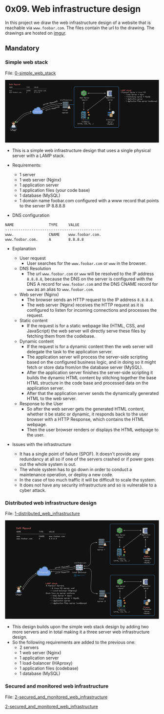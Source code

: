 # 0x09. Web infrastructure design

In this project we draw the web infrastructure design of a website that is
reachable via `www.foobar.com`.
The files contain the url to the drawing. The drawings are hosted on [imgur](https://imgur.com/upload).

## Mandatory

### Simple web stack

File: [0-simple_web_stack](./0-simple_web_stack)

![0-simple_web_stack](./images/0-simple_web_stack.png)

- This is a simple web infrastructure design that uses a single physical server
  with a LAMP stack.

- Requirements:

  - 1 server
  - 1 web server (Nginx)
  - 1 application server
  - 1 application files (your code base)
  - 1 database (MySQL)
  - 1 domain name foobar.com configured with a www record that points to the
    server IP 8.8.8.8

- DNS configuration

```DNS
NAME                TYPE     VALUE
--------------------------------------------
www.                CNAME    www.foobar.com.
www.foobar.com.     A        8.8.8.8
```

- Explanation

  - User request
    - User searches for the `www.foobar.com` or `www` in the browser.
  - DNS Resolution
    - The url `www.foobar.com` or `www` will be resolved to the IP address
      `8.8.8.8`, because the DNS on the server is configured with the DNS A
      record for `www.foobar.com` and the DNS CNAME record for `www` as an
      alias to `www.foobar.com`.
  - Web server (Nginx)
    - The browser sends an HTTP request to the IP address `8.8.8.8`.
    - The web server (Nginx) receives the HTTP request as it is configured to
      listen for incoming connections and processes the request.
  - Static content
    - If the request is for a static webpage like (HTML, CSS, and JavaScript)
      the web server will directly serve these files by fetching them from the
      codebase.
  - Dynamic content
    - If the request is for a dynamic content then the web server will delegate
      the task to the application server.
    - The application server will process the server-side scripting based on
      the configured business logic, and in doing so it might fetch or store
      data from/on the database server (MySQL).
    - After the application server finishes the server-side scripting it builds
      the dynamic HTML content by stitching together the base HTML structure
      in the code base and processed data on the application server.
    - After that the application server sends the dynamically generated HTML
      to the web server.
  - Response to the User
    - So after the web server gets the generated HTML content, whether it be
      static or dynamic, it responds back to the user browser with a HTTP
      Response, which contains the HTML webpage.
    - Then the user browser renders or displays the HTML webpage to the user.

- Issues with the infrastructure

  - It has a single point of failure (SPOF). It doesn't provide any
    redundancy at all so if one of the servers crashed or if power goes out
    the whole system is out.
  - The whole system has to go down in order to conduct a maintenance
    operation, or deploy a new code.
  - In the case of too much traffic it will be difficult to scale the system.
  - It does not have any security infrastructure and so is vulnerable to a
    cyber attack.

### Distributed web infrastructure design

File: [1-distributed_web_infrastructure](./1-distributed_web_infrastructure)

![1-distributed_web_infrastructure](./images/1-distributed_web_infrastructure.png)

- This design builds upon the simple web stack design by adding two more
  servers and in total making it a three server web infrastructure design.
- So the following requirements are added to the previous one:
  - 2 servers
  - 1 web server (Nginx)
  - 1 application server
  - 1 load-balancer (HAproxy)
  - 1 application files (codebase)
  - 1 database (MySQL)

### Secured and monitored web infrastructure

File: [2-secured_and_monitored_web_infrastructure](./2-secured_and_monitored_web_infrastructure)

[2-secured_and_monitored_web_infrastructure](./images/2-secured_and_monitored_web_infrastructure.png)
